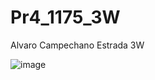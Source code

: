 # Pr4_1175_3W
Alvaro Campechano Estrada 3W

![image](https://github.com/user-attachments/assets/3ac510a4-376a-48a0-8ec4-248cba41a15a)
